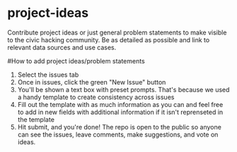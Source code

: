 # project-ideas
Contribute project ideas or just general problem statements to make visible to the civic hacking community. Be as detailed as possible and link to relevant data sources and use cases. 

#How to add project ideas/problem statements

1. Select the issues tab 
2. Once in issues, click the green "New Issue" button
3. You'll be shown a text box with preset prompts. That's because we used a handy template to create consistency across issues
4. Fill out the template with as much information as you can and feel free to add in new fields with additional information if it isn't reprenseted in the template
5. Hit submit, and you're done! The repo is open to the public so anyone can see the issues, leave comments, make suggestions, and vote on ideas. 

